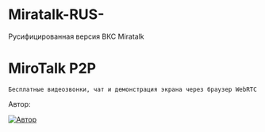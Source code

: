 # Miratalk-RUS-
Русифицированная версия ВКС Miratalk

# MiroTalk P2P
`Бесплатные видеозвонки, чат и демонстрация экрана через браузер WebRTC`

Автор:

[![Автор](https://img.shields.io/badge/Author-Miroslav-brightgreen.svg)](https://www.linkedin.com/in/miroslav-pejic-976a07101/)
